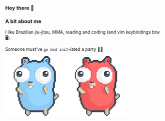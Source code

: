 ### Hey there 💫

### A bit about me

I like Brazilian jiu-jitsu, MMA, reading and coding (and vim keybindings btw 🖥️).

Someone must’ve `go mod init`-iated a party 🐹🎊

![gopher dancing](./dancing-gopher.gif)
![gopher dancing_party](./party-gopher.gif)

